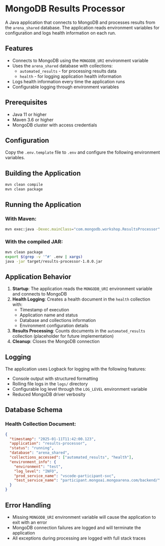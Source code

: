 # MongoDB Results Processor

A Java application that connects to MongoDB and processes results from the `arena_shared` database. The application reads environment variables for configuration and logs health information on each run.

## Features

- Connects to MongoDB using the `MONGODB_URI` environment variable
- Uses the `arena_shared` database with collections:
  - `automated_results` - for processing results data
  - `health` - for logging application health information
- Logs health information every time the application runs
- Configurable logging through environment variables

## Prerequisites

- Java 11 or higher
- Maven 3.6 or higher
- MongoDB cluster with access credentials

## Configuration

Copy the `.env.template` file to `.env` and configure the following environment variables.

## Building the Application

```bash
mvn clean compile
mvn clean package
```

## Running the Application

### With Maven:
```bash
mvn exec:java -Dexec.mainClass="com.mongodb.workshop.ResultsProcessor"
```

### With the compiled JAR:
```bash
mvn clean package
export $(grep -v '^#' .env | xargs)
java -jar target/results-processor-1.0.0.jar
```

## Application Behavior

1. **Startup**: The application reads the `MONGODB_URI` environment variable and connects to MongoDB
2. **Health Logging**: Creates a health document in the `health` collection with:
   - Timestamp of execution
   - Application name and status
   - Database and collections information
   - Environment configuration details
3. **Results Processing**: Counts documents in the `automated_results` collection (placeholder for future implementation)
4. **Cleanup**: Closes the MongoDB connection

## Logging

The application uses Logback for logging with the following features:
- Console output with structured formatting
- Rolling file logs in the `logs/` directory
- Configurable log level through the `LOG_LEVEL` environment variable
- Reduced MongoDB driver verbosity

## Database Schema

### Health Collection Document:
```json
{
  "timestamp": "2025-01-11T11:42:00.123",
  "application": "results-processor",
  "status": "running",
  "database": "arena_shared",
  "collections_accessed": ["automated_results", "health"],
  "environment_info": {
    "environment": "test",
    "log_level": "INFO",
    "prod_service_name": "vscode-participant-svc",
    "test_service_name": "participant.mongoai.mongoarena.com/backend/"
  }
}
```

## Error Handling

- Missing `MONGODB_URI` environment variable will cause the application to exit with an error
- MongoDB connection failures are logged and will terminate the application
- All exceptions during processing are logged with full stack traces
